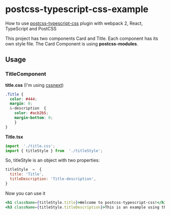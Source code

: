 # postcss-typescript-css-example
How to use [postcss-typescript-css] plugin with webpack 2, React, TypeScript and PostCSS

This project has two components Card and Title. Each component has its own style file. The Card Component is using **postcss-modules**.

## Usage
### TitleComponent
**title.css** (I'm using [cssnext])
```css
.Title {
  color: #444;
  margin: 0;
  &-description  {
    color: #acb2b5;
    margin-bottom: 0;
    }
}
```
**Title.tsx**
```javascript
import  './title.css';
import { titleStyle } from  './titleStyle';
```
So, titleStyle is an object with two properties:
```javascript
titleStyle  =  {
  title: 'Title',
  titleDescription: 'Title-description',
}
```
Now you can use it
```jsx
<h1 className={titleStyle.title}>Welcome to postcss-typescript-css!</h1>
<h3 className={titleStyle.titleDescription}>This is an example using the plugin with webpack 2, React, TypeScript and PostCSS</h3>
```
[postcss-typescript-css]: https://github.com/ezavile/postcss-typescript-css
[cssnext]: https://github.com/MoOx/postcss-cssnext
